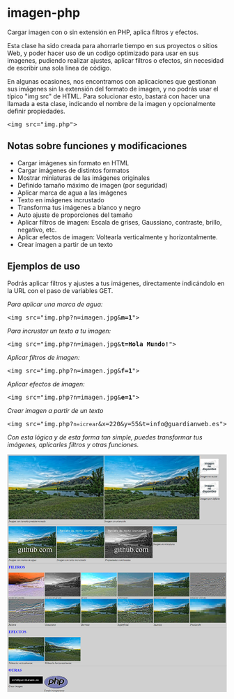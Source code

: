 # imagen-php
Cargar imagen con o sin extensión en PHP, aplica filtros y efectos.

Esta clase ha sido creada para ahorrarle tiempo en sus proyectos o sitios Web, y poder hacer uso de un codigo optimizado para usar en sus imagenes, pudiendo realizar ajustes, aplicar filtros o efectos, sin necesidad de escribir una sola linea de código. 

En algunas ocasiones, nos encontramos con aplicaciones que gestionan sus imágenes sin la extensión del formato de imagen, y no podrás usar el típico "img src" de HTML. Para solucionar esto, bastará con hacer una llamada a esta clase, indicando el nombre de la imagen y opcionalmente definir propiedades.

<pre>&lt;img src="img.php"&gt;</pre>

<h2>Notas sobre funciones y modificaciones</h2>
<ul>
  <li>Cargar imágenes sin formato en HTML</li>
  <li>Cargar imágenes de distintos formatos</li>
  <li>Mostrar miniaturas de las imágenes originales</li>
  <li>Definido tamaño máximo de imagen (por seguridad)</li>
  <li>Aplicar marca de agua a las imágenes</li>
  <li>Texto en imágenes incrustado</li>
  <li>Transforma tus imágenes a blanco y negro</li>
  <li>Auto ajuste de proporciones del tama&ntilde;o</li>
  <li>Aplicar filtros de imagen: Escala de grises, Gaussiano, contraste, brillo, negativo, etc.</li>
  <li>Aplicar efectos de imagen: Voltearla verticalmente y horizontalmente.</li>
  <li>Crear imagen a partir de un texto</li>
</ul>

<h2>Ejemplos de uso</h2>
<p>Podrás aplicar filtros y ajustes a tus imágenes, directamente indicándolo en la URL con el paso de variables GET.</p>

<i>Para aplicar una marca de agua:</i>
<pre>&lt;img src="img.php?n=imagen.jpg&<b>m=1</b>"&gt;</pre>

<i>Para incrustar un texto a tu imagen:</i>
<pre>&lt;img src="img.php?n=imagen.jpg&<b>t=Hola Mundo!</b>"&gt;</pre>

<i>Aplicar filtros de imagen:</i>
<pre>&lt;img src="img.php?n=imagen.jpg&<b>f=1</b>"&gt;</pre>

<i>Aplicar efectos de imagen:</i>
<pre>&lt;img src="img.php?n=imagen.jpg&<b>e=1</b>"&gt;</pre>

<i>Crear imagen a partir de un texto</i>
<pre>&lt;img src="img.php?<code>n=icrear</code>&x=220&y=55&t=info@guardianweb.es"&gt;</pre>

<i>Con esta lógica y de esta forma tan simple, puedes transformar tus imágenes, aplicarles filtros y otras funciones.</i>

<img src="demo.jpg">

